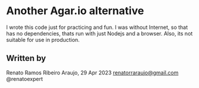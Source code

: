 # Another Agar.io alternative
I wrote this code just for practicing and fun.
I was without Internet, so that has no dependencies, thats run with just Nodejs and a browser.
Also, its not suitable for use in production.

## Written by
Renato Ramos Ribeiro Araujo, 29 Apr 2023
renatorraraujo@gmail.com
@renatoexpert
